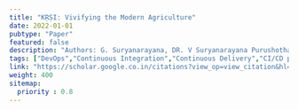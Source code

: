 ```yaml
---
title: "KṚṢI: Vivifying the Modern Agriculture"
date: 2022-01-01
pubtype: "Paper"
featured: false
description: "Authors: G. Suryanarayana, DR. V Suryanarayana Purushotham Muniganti, S Venkata Achuta Rao,"
tags: ["DevOps","Continuous Integration","Continuous Delivery","CI/CD pipelines","agile","Culture"]
link: "https://scholar.google.co.in/citations?view_op=view_citation&hl=en&user=PvxaIVsAAAAJ&cstart=20&pagesize=80&citation_for_view=PvxaIVsAAAAJ:M3ejUd6NZC8C"
weight: 400
sitemap:
  priority : 0.8
---
```


 